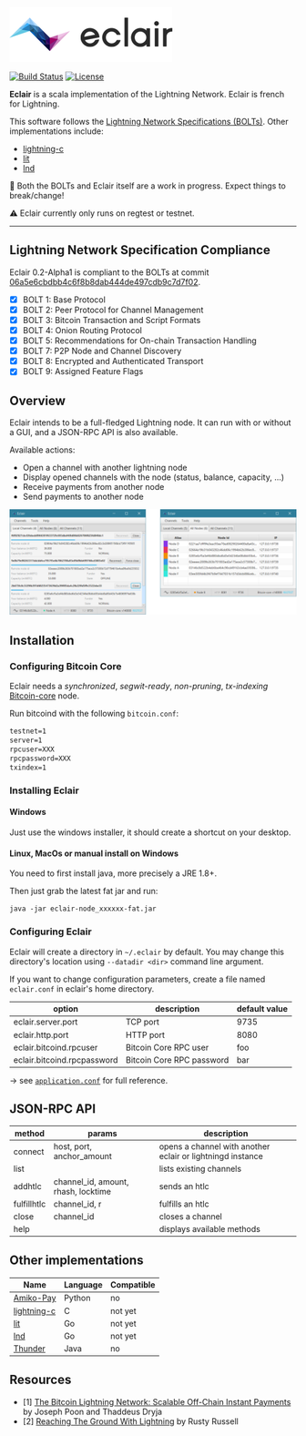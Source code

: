 ![Eclair Logo](.readme/logo.png)

[![Build Status](https://travis-ci.org/ACINQ/eclair.svg?branch=wip-bolts)](https://travis-ci.org/ACINQ/eclair)
[![License](https://img.shields.io/badge/license-Apache%202.0-blue.svg)](LICENSE)

**Eclair** is a scala implementation of the Lightning Network. Eclair is french for Lightning.

This software follows the [Lightning Network Specifications (BOLTs)](https://github.com/lightningnetwork/lightning-rfc). Other implementations include:
- [lightning-c]
- [lit]
- [lnd]
 
 :construction: Both the BOLTs and Eclair itself are a work in progress. Expect things to break/change!
 
 :warning: Eclair currently only runs on regtest or testnet.

---

## Lightning Network Specification Compliance
Eclair 0.2-Alpha1 is compliant to the BOLTs at commit [06a5e6cbdbb4c6f8b8dab444de497cdb9c7d7f02](https://github.com/lightningnetwork/lightning-rfc/commit/06a5e6cbdbb4c6f8b8dab444de497cdb9c7d7f02).

  - [X] BOLT 1: Base Protocol
  - [X] BOLT 2: Peer Protocol for Channel Management
  - [X] BOLT 3: Bitcoin Transaction and Script Formats
  - [X] BOLT 4: Onion Routing Protocol
  - [X] BOLT 5: Recommendations for On-chain Transaction Handling
  - [X] BOLT 7: P2P Node and Channel Discovery
  - [X] BOLT 8: Encrypted and Authenticated Transport
  - [X] BOLT 9: Assigned Feature Flags

## Overview

Eclair intends to be a full-fledged Lightning node. It can run with or without a GUI, and a JSON-RPC API is also available.

Available actions:
- Open a channel with another lightning node
- Display opened channels with the node (status, balance, capacity, ...)
- Receive payments from another node
- Send payments to another node

![Eclair Demo](.readme/screen-1.png)

## Installation

### Configuring Bitcoin Core

Eclair needs a _synchronized_, _segwit-ready_, _non-pruning_, _tx-indexing_ [Bitcoin-core](https://github.com/bitcoin/bitcoin) node.

Run bitcoind with the following `bitcoin.conf`:
```
testnet=1
server=1
rpcuser=XXX
rpcpassword=XXX
txindex=1
```

### Installing Eclair

#### Windows

Just use the windows installer, it should create a shortcut on your desktop.

#### Linux, MacOs or manual install on Windows

You need to first install java, more precisely a JRE 1.8+.

Then just grab the latest fat jar and run:
```shell
java -jar eclair-node_xxxxxx-fat.jar
```

### Configuring Eclair

Eclair will create a directory in `~/.eclair` by default. You may change this directory's location using `--datadir <dir>` command line argument.

If you want to change configuration parameters, create a file named `eclair.conf` in eclair's home directory.


option                       | description               | default value
-----------------------------|---------------------------|--------------
 eclair.server.port          | TCP port                  | 9735
 eclair.http.port            | HTTP port                 | 8080
 eclair.bitcoind.rpcuser     | Bitcoin Core RPC user     | foo
 eclair.bitcoind.rpcpassword | Bitcoin Core RPC password | bar

&rarr; see [`application.conf`](eclair-node/src/main/resources/application.conf) for full reference.

## JSON-RPC API

 method       |  params                             | description
 -------------|-------------------------------------|-----------------------------------------------------------
  connect     | host, port, anchor_amount           | opens a channel with another eclair or lightningd instance
  list        |                                     | lists existing channels
  addhtlc     | channel_id, amount, rhash, locktime | sends an htlc
  fulfillhtlc | channel_id, r                       | fulfills an htlc
  close       | channel_id                          | closes a channel
  help        |                                     | displays available methods

## Other implementations
Name         | Language | Compatible
-------------|----------|------------
[Amiko-Pay]  | Python   | no
[lightning-c]| C        | not yet
[lit]        | Go       | not yet
[lnd]        | Go       | not yet
[Thunder]    | Java     | no

## Resources
- [1]  [The Bitcoin Lightning Network: Scalable Off-Chain Instant Payments](https://lightning.network/lightning-network-paper.pdf) by Joseph Poon and Thaddeus Dryja
- [2]  [Reaching The Ground With Lightning](https://github.com/ElementsProject/lightning/raw/master/doc/deployable-lightning.pdf) by Rusty Russell

[Amiko-Pay]: https://github.com/cornwarecjp/amiko-pay
[lightning-c]: https://github.com/ElementsProject/lightning
[lnd]: https://github.com/LightningNetwork/lnd
[lit]: https://github.com/mit-dci/lit
[Thunder]: https://github.com/blockchain/thunder

